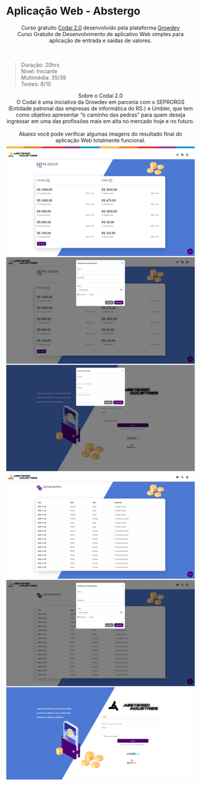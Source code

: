 # Aplicação Web - Abstergo
<div align="center">
Curso gratuito <a href="https://academy.growdev.com.br/courses/codai-2-0/" target="_blank">Codaí 2.0</a> desenvolvido pela plataforma <a href="https://academy.growdev.com.br/" target="_blank">Growdev</a><br>
Curso Gratuito de Desenvolvimento de aplicativo Web simples para aplicação de entrada e saídas de valores.
</div><br><br>

> Duração: 20hrs <br>
> Nível: Iniciante <br>
> Multimédia: 35/39 <br>
> Testes: 8/10 <br>

<div align="center">
Sobre o Codaí 2.0 <br>
O Codaí é uma iniciativa da Growdev em parceria com o SEPRORGS (Entidade patronal das empresas de informática do RS.) e Umbler, que tem como objetivo apresentar “o caminho das pedras” para quem deseja ingressar em uma das profissões mais em alta no mercado hoje e no futuro.
</div><br>

<div align="center">
Abaixo você pode verificar algumas imagens do resultado final do aplicação Web totalmente funcional.
</div>

<img align="center" alt="Js" height="5" width="1920" src="https://github.com/alexsantos0992/alexsantos0992/blob/main/assets/0.png">

<div align="center">
  <img src="https://raw.githubusercontent.com/alexsantos0992/Abstergo/master/public/assets/preview/Site_home.png" target="_blank"></a>
  <img src="https://raw.githubusercontent.com/alexsantos0992/Abstergo/master/public/assets/preview/Site_home_add.png" target="_blank"></a>
  <img src="https://raw.githubusercontent.com/alexsantos0992/Abstergo/master/public/assets/preview/Site_index_account.png" target="_blank"></a>
  <img src="https://raw.githubusercontent.com/alexsantos0992/Abstergo/master/public/assets/preview/Site_transactions.png" target="_blank"></a>
  <img src="https://raw.githubusercontent.com/alexsantos0992/Abstergo/master/public/assets/preview/Site_transactions_add.png" target="_blank"></a>
  <img src="https://raw.githubusercontent.com/alexsantos0992/Abstergo/master/public/assets/preview/Site_index.png" target="_blank"></a>
</div>
